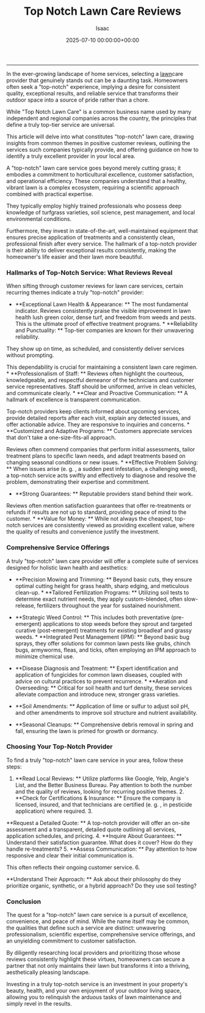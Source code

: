 ﻿---
title: Top Notch Lawn Care Reviews
description: In the ever-growing landscape of home services, selecting a lawn care provider that genuinely stands out can be a daunting task.
slug: /top-notch-lawn-care-reviews/
date: 2025-07-10 00:00:00+00:00
lastmod: 2025-07-10 00:00:00+03:00
author: Isaac
categories:
- Lawn Care
- Services
- Reviews
tags:
- lawn-care
- notch
- lawn
layout: post
---
---

In the ever-growing landscape of home services, selecting a [lawn](https://pestpolicy.com/10-essential-lawn-and-garden-tools-for-fall/)care provider that genuinely stands out can be a daunting task. Homeowners often seek a "top-notch" experience, implying a desire for consistent quality, exceptional results, and reliable service that transforms their outdoor space into a source of pride rather than a chore.

While "Top Notch Lawn Care" is a common business name used by many independent and regional companies across the country, the principles that define a truly top-tier service are universal.

This article will delve into what constitutes "top-notch" lawn care, drawing insights from common themes in positive customer reviews, outlining the services such companies typically provide, and offering guidance on how to identify a truly excellent provider in your local area.

A "top-notch" lawn care service goes beyond merely cutting grass; it embodies a commitment to horticultural excellence, customer satisfaction, and operational efficiency. These companies understand that a healthy, vibrant lawn is a complex ecosystem, requiring a scientific approach combined with practical expertise.

They typically employ highly trained professionals who possess deep knowledge of turfgrass varieties, soil science, pest management, and local environmental conditions.

Furthermore, they invest in state-of-the-art, well-maintained equipment that ensures precise application of treatments and a consistently clean, professional finish after every service. The hallmark of a top-notch provider is their ability to deliver exceptional results consistently, making the homeowner's life easier and their lawn more beautiful.

###  Hallmarks of Top-Notch Service: What Reviews Reveal

When sifting through customer reviews for lawn care services, certain recurring themes indicate a truly "top-notch" provider:

* **Exceptional Lawn Health & Appearance: ** The most fundamental indicator. Reviews consistently praise the visible improvement in lawn health lush green color, dense turf, and freedom from weeds and pests. This is the ultimate proof of effective treatment programs. * **Reliability and Punctuality: ** Top-tier companies are known for their unwavering reliability.

They show up on time, as scheduled, and consistently deliver services without prompting.

This dependability is crucial for maintaining a consistent lawn care regimen. * **Professionalism of Staff: ** Reviews often highlight the courteous, knowledgeable, and respectful demeanor of the technicians and customer service representatives. Staff should be uniformed, arrive in clean vehicles, and communicate clearly. * **Clear and Proactive Communication: ** A hallmark of excellence is transparent communication.

Top-notch providers keep clients informed about upcoming services, provide detailed reports after each visit, explain any detected issues, and offer actionable advice. They are responsive to inquiries and concerns. * **Customized and Adaptive Programs: ** Customers appreciate services that don't take a one-size-fits-all approach.

Reviews often commend companies that perform initial assessments, tailor treatment plans to specific lawn needs, and adapt treatments based on changing seasonal conditions or new issues. * **Effective Problem Solving: ** When issues arise (e. g. , a sudden pest infestation, a challenging weed), a top-notch service acts swiftly and effectively to diagnose and resolve the problem, demonstrating their expertise and commitment.

* **Strong Guarantees: ** Reputable providers stand behind their work.

Reviews often mention satisfaction guarantees that offer re-treatments or refunds if results are not up to standard, providing peace of mind to the customer. * **Value for Money: ** While not always the cheapest, top-notch services are consistently viewed as providing excellent value, where the quality of results and convenience justify the investment.

###  Comprehensive Service Offerings

A truly "top-notch" lawn care provider will offer a complete suite of services designed for holistic lawn health and aesthetics:

* **Precision Mowing and Trimming: ** Beyond basic cuts, they ensure optimal cutting height for grass health, sharp edging, and meticulous clean-up. * **Tailored Fertilization Programs: ** Utilizing soil tests to determine exact nutrient needs, they apply custom-blended, often slow-release, fertilizers throughout the year for sustained nourishment.

* **Strategic Weed Control: ** This includes both preventative (pre-emergent) applications to stop weeds before they sprout and targeted curative (post-emergent) treatments for existing broadleaf and grassy weeds. * **Integrated Pest Management (IPM): ** Beyond basic bug sprays, they offer solutions for common lawn pests like grubs, chinch bugs, armyworms, fleas, and ticks, often employing an IPM approach to minimize chemical use.

* **Disease Diagnosis and Treatment: ** Expert identification and application of fungicides for common lawn diseases, coupled with advice on cultural practices to prevent recurrence. * **Aeration and Overseeding: ** Critical for soil health and turf density, these services alleviate compaction and introduce new, stronger grass varieties.

* **Soil Amendments: ** Application of lime or sulfur to adjust soil pH, and other amendments to improve soil structure and nutrient availability.

* **Seasonal Cleanups: ** Comprehensive debris removal in spring and fall, ensuring the lawn is primed for growth or dormancy.

###  Choosing Your Top-Notch Provider

To find a truly "top-notch" lawn care service in your area, follow these steps:

1. **Read Local Reviews: ** Utilize platforms like Google, Yelp, Angie's List, and the Better Business Bureau. Pay attention to both the number and the quality of reviews, looking for recurring positive themes. 2. **Check for Certifications & Insurance: ** Ensure the company is licensed, insured, and that technicians are certified (e. g. , in pesticide application) where required. 3.

**Request a Detailed Quote: ** A top-notch provider will offer an on-site assessment and a transparent, detailed quote outlining all services, application schedules, and pricing. 4. **Inquire About Guarantees: ** Understand their satisfaction guarantee. What does it cover? How do they handle re-treatments? 5. **Assess Communication: ** Pay attention to how responsive and clear their initial communication is.

This often reflects their ongoing customer service. 6.

**Understand Their Approach: ** Ask about their philosophy do they prioritize organic, synthetic, or a hybrid approach? Do they use soil testing?

###  Conclusion

The quest for a "top-notch" lawn care service is a pursuit of excellence, convenience, and peace of mind. While the name itself may be common, the qualities that define such a service are distinct: unwavering professionalism, scientific expertise, comprehensive service offerings, and an unyielding commitment to customer satisfaction.

By diligently researching local providers and prioritizing those whose reviews consistently highlight these virtues, homeowners can secure a partner that not only maintains their lawn but transforms it into a thriving, aesthetically pleasing landscape.

Investing in a truly top-notch service is an investment in your property's beauty, health, and your own enjoyment of your outdoor living space, allowing you to relinquish the arduous tasks of lawn maintenance and simply revel in the results.

